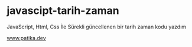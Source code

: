 # javascipt-tarih-zaman
JavaScript, Html, Css İle Sürekli güncellenen bir tarih zaman kodu yazdım



www.patika.dev
